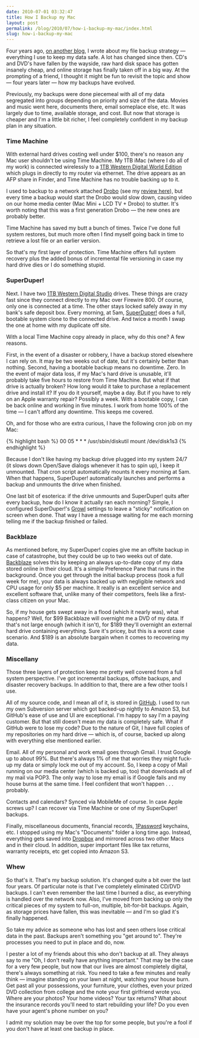 ```yaml
---
date: 2010-07-01 03:32:47
title: How I Backup my Mac
layout: post
permalink: /blog/2010/07/how-i-backup-my-mac/index.html
slug: how-i-backup-my-mac
---
```

Four years ago, [on another blog](http://raventools.com/blog/2918/how-to-backup-your-mac-intelligently), I wrote about my file backup strategy &mdash; everything I use to keep my data safe. A lot has changed since then. CD's and DVD's have fallen by the wayside, raw hard disk space has gotten insanely cheap, and online storage has finally taken off in a big way. At the prompting of a friend, I thought it might be fun to revisit the topic and show &mdash; four years later &mdash; how my backups have evolved.

Previously, my backups were done piecemeal with all of my data segregated into groups depending on priority and size of the data. Movies and music went here, documents there, email someplace else, etc. It was largely due to time, available storage, and cost. But now that storage is cheaper and I'm a little bit richer, I feel completely confident in my backup plan in any situation.

### Time Machine ###

With external hard drives costing well under $100, there's no reason any Mac user shouldn't be using Time Machine. My 1TB iMac (where I do all of my work) is connected wirelessly to a [1TB Western Digital World Edition](http://www.amazon.com/gp/product/B001RB1QWW?ie=UTF8&tag=clickcom-20&linkCode=as2&camp=1789&creative=390957&creativeASIN=B001RB1QWW) which plugs in directly to my router via ethernet. The drive appears as an AFP share in Finder, and Time Machine has no trouble backing up to it.

I used to backup to a network attached [Drobo](http://www.amazon.com/gp/product/B001CZ9ZEE?ie=UTF8&tag=clickcom-20&linkCode=as2&camp=1789&creative=390957&creativeASIN=B001CZ9ZEE) (see my [review here](http://clickontyler.com/blog/2008/05/two-weeks-with-drobo/)), but every time a backup would start the Drobo would slow down, causing video on our home media center (Mac Mini + LCD TV + Drobo) to stutter. It's worth noting that this was a first generation Drobo &mdash; the new ones are probably better.

Time Machine has saved my butt a bunch of times. Twice I've done full system restores, but much more often I find myself going back in time to retrieve a lost file or an earlier version.

So that's my first layer of protection. Time Machine offers full system recovery plus the added bonus of incremental file versioning in case my hard drive dies or I do something stupid.

### SuperDuper! ###

Next. I have two [1TB Western Digital Studio](http://www.amazon.com/gp/product/B002RL8IH2?ie=UTF8&tag=clickcom-20&linkCode=as2&camp=1789&creative=390957&creativeASIN=B002RL8IH2) drives. These things are crazy fast since they connect directly to my Mac over Firewire 800. Of course, only one is connected at a time. The other stays locked safely away in my bank's safe deposit box. Every morning, at 5am, [SuperDuper!](http://www.shirt-pocket.com/SuperDuper/SuperDuperDescription.html) does a full, bootable system clone to the connected drive. And twice a month I swap the one at home with my duplicate off site.

With a local Time Machine copy already in place, why do this one? A few reasons.

First, in the event of a disaster or robbery, I have a backup stored elsewhere I can rely on. It may be two weeks out of date, but it's certainly better than nothing. Second, having a bootable backup means no downtime. Zero. In the event of major data loss, if my Mac's hard drive is unusable, it'll probably take five hours to restore from Time Machine. But what if that drive is actually broken? How long would it take to purchase a replacement drive and install it? If you do it yourself, maybe a day. But if you have to rely on an Apple warranty repair? Possibly a week. With a bootable copy, I can be back online and working in five minutes. I work from home 100% of the time &mdash; I can't afford any downtime. This keeps me covered.

Oh, and for those who are extra curious, I have the following cron job on my Mac:

{% highlight bash %}
00 05 * * * /usr/sbin/diskutil mount /dev/disk1s3
{% endhighlight %}

Because I don't like having my backup drive plugged into my system 24/7 (it slows down Open/Save dialogs whenever it has to spin up), I keep it unmounted. That cron script automatically mounts it every morning at 5am. When that happens, SuperDuper! automatically launches and performs a backup and unmounts the drive when finished.

One last bit of esoterica: if the drive unmounts and SuperDuper! quits after every backup, how do I know it actually ran each morning? Simple, I configured SuperDuper!'s [Growl](http://growl.info/) settings to leave a "sticky" notification on screen when done. That way I have a message waiting for me each morning telling me if the backup finished or failed.

### Backblaze ###

As mentioned before, my SuperDuper! copies give me an offsite backup in case of catastrophe, but they could be up to two weeks out of date. [Backblaze](http://www.backblaze.com/) solves this by keeping an always up-to-date copy of my data stored online in their cloud. It's a simple Preference Pane that runs in the background. Once you get through the initial backup process (took a full week for me), your data is always backed up with negligible network and CPU usage for only $5 per machine. It really is an excellent service and excellent software that, unlike many of their competitors, feels like a first-class citizen on your Mac.

So, if my house gets swept away in a flood (which it nearly was), what happens? Well, for $99 Backblaze will overnight me a DVD of my data. If that's not large enough (which it isn't), for $189 they'll overnight an external hard drive containing everything. Sure it's pricey, but this is a worst case scenario. And $189 is an absolute bargain when it comes to recovering my data.

### Miscellany ###

Those three layers of protection keep me pretty well covered from a full system perspective. I've got incremental backups, offsite backups, and disaster recovery backups. In addition to that, there are a few other tools I use.

All of my source code, and I mean all of it, is stored in [GitHub](http://github.com/). I used to run my own Subversion server which got backed-up nightly to Amazon S3, but GitHub's ease of use and UI are exceptional. I'm happy to say I'm a paying customer. But that still doesn't mean my data is completely safe. What if GitHub were to lose my code? Due to the nature of Git, I have full copies of my repositories on my hard drive &mdash; which is, of course, backed up along with everything else mentioned earlier.

Email. All of my personal and work email goes through Gmail. I trust Google up to about 99%. But there's always 1% of me that worries they might fuck-up my data or simply lock me out of my account. So, I keep a copy of Mail running on our media center (which is backed up, too) that downloads all of my mail via POP3. The only way to lose my email is if Google fails and my house burns at the same time. I feel confident that won't happen . . . probably.

Contacts and calendars? Synced via MobileMe of course. In case Apple screws up? I can recover via Time Machine or one of my SuperDuper! backups.

Finally, miscellaneous documents, financial records, [1Password](http://agilewebsolutions.com/products/1Password) keychains, etc. I stopped using my Mac's "Documents" folder a long time ago. Instead, everything gets saved into [Dropbox](http://www.dropbox.com) and mirrored across two other Macs and in their cloud. In addition, super important files like tax returns, warranty receipts, etc get copied into Amazon S3.

### Whew ###

So that's it. That's my backup solution. It's changed quite a bit over the last four years. Of particular note is that I've completely eliminated CD/DVD backups. I can't even remember the last time I burned a disc, as everything is handled over the network now. Also, I've moved from backing up only the critical pieces of my system to full-on, multiple, bit-for-bit backups. Again, as storage prices have fallen, this was inevitable &mdash; and I'm so glad it's finally happened.

So take my advice as someone who has lost and seen others lose critical data in the past. Backups aren't something you "get around to". They're processes you need to put in place and do, now.

I pester a lot of my friends about this who don't backup at all. They always say to me "Oh, I don't really have anything important." That may be the case for a very few people, but now that our lives are almost completely digital, there's always something at risk. You need to take a few minutes and really think &mdash; imagine standing on your lawn at night, watching your house burn. Get past all your possessions, your furniture, your clothes, even your prized DVD collection from college and the note your first girlfriend wrote you. Where are your photos? Your home videos? Your tax returns? What about the insurance records you'll need to start rebuilding your life? Do you even have your agent's phone number on you?

I admit my solution may be over the top for some people, but you're a fool if you don't have at least one backup in place.
